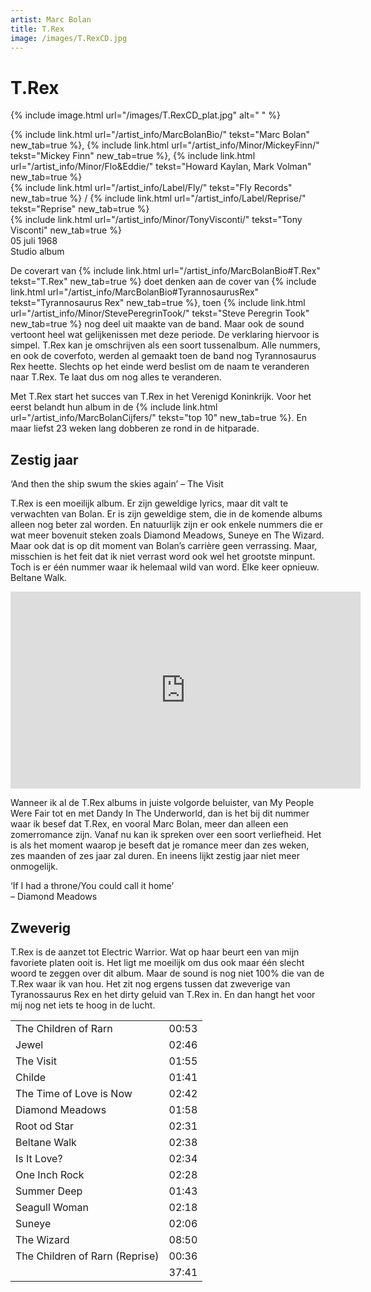 ```yaml
---
artist: Marc Bolan
title: T.Rex
image: /images/T.RexCD.jpg
---
```


# T.Rex

{% include image.html url="/images/T.RexCD_plat.jpg" alt=" " %}

<span class="bio-cd">
{% include link.html url="/artist_info/MarcBolanBio/" tekst="Marc Bolan" new_tab=true %}, {% include link.html url="/artist_info/Minor/MickeyFinn/" tekst="Mickey Finn" new_tab=true %}, {% include link.html url="/artist_info/Minor/Flo&Eddie/" tekst="Howard Kaylan, Mark Volman" new_tab=true %}<br>
{% include link.html url="/artist_info/Label/Fly/" tekst="Fly Records" new_tab=true %} / {% include link.html url="/artist_info/Label/Reprise/" tekst="Reprise" new_tab=true %}<br>
{% include link.html url="/artist_info/Minor/TonyVisconti/" tekst="Tony Visconti" new_tab=true %}<br>
</span>
05 juli 1968<br>Studio album

De <span class="engels">coverart</span> van {% include link.html url="/artist_info/MarcBolanBio#T.Rex" tekst="T.Rex" new_tab=true %} doet denken aan de cover van {% include link.html url="/artist_info/MarcBolanBio#TyrannosaurusRex" tekst="Tyrannosaurus Rex" new_tab=true %}, toen {% include link.html url="/artist_info/Minor/StevePeregrinTook/" tekst="Steve Peregrin Took" new_tab=true %} nog deel uit maakte van de band. Maar ook de <span class="engels">sound</span> vertoont heel wat gelijkenissen met deze periode. De verklaring hiervoor is simpel. <span class="engels">T.Rex</span> kan je omschrijven als een soort tussenalbum. Alle nummers, en ook de coverfoto, werden al gemaakt toen de band nog Tyrannosaurus Rex heette. Slechts op het einde werd beslist om de naam te veranderen naar T.Rex. Te laat dus om nog alles te veranderen. 

Met <span class="engels">T.Rex</span> start het succes van T.Rex in het Verenigd Koninkrijk. Voor het eerst belandt hun album in de {% include link.html url="/artist_info/MarcBolanCijfers/" tekst="top 10" new_tab=true %}. En maar liefst 23 weken lang dobberen ze rond in de hitparade. 

## Zestig jaar

<div class="uitgelicht">‘And then the ship swum the skies again’ – The Visit</div>

<span class="engels">T.Rex</span> is een moeilijk album. Er zijn geweldige <span class="engels">lyrics</span>, maar dit valt te verwachten van Bolan. Er is zijn geweldige stem, die in de komende albums alleen nog beter zal worden. En natuurlijk zijn er ook enkele nummers die er wat meer bovenuit steken zoals <span class="engels">Diamond Meadows</span>, <span class="engels">Suneye</span> en <span class="engels">The Wizard</span>. Maar ook dat is op dit moment van Bolan’s carrière geen verrassing. Maar, misschien is het feit dat ik niet verrast word ook wel het grootste minpunt. Toch is er één nummer waar ik helemaal wild van word. Elke keer opnieuw. <span class="engels">Beltane Walk</span>.


<iframe width="560" height="315" src="https://www.youtube.com/embed/GAsWvd_sj7Q" frameborder="0" allowfullscreen></iframe>

Wanneer ik al de T.Rex albums in juiste volgorde beluister, van <span class="engels">My People Were Fair</span> tot en met <span class="engels">Dandy In The Underworld</span>, dan is het bij dit nummer waar ik besef dat T.Rex, en vooral Marc Bolan, meer dan alleen een zomerromance zijn. Vanaf nu kan ik spreken over een soort verliefheid. Het is als het moment waarop je beseft dat je romance meer dan zes weken, zes maanden of zes jaar zal duren. En ineens lijkt zestig jaar niet meer onmogelijk. 

<div class="uitgelicht">‘If I had a throne/You could call it home’ <br> – Diamond Meadows</div>

## Zweverig

<span class="engels">T.Rex</span> is de aanzet tot <span class="engels">Electric Warrior</span>. Wat op haar beurt een van mijn favoriete platen ooit is. Het ligt me moeilijk om dus ook maar één slecht woord te zeggen over dit album. Maar de <span class="engels">sound</span> is nog niet 100% die van de T.Rex waar ik van hou. Het zit nog ergens tussen dat zweverige van Tyranossaurus Rex en het <span class="engels">dirty</span> geluid van T.Rex in. En dan hangt het voor mij nog net iets te hoog in de lucht. 
<div class="witregel"> </div>

<table>
	<tr>
		<td>The Children of Rarn</td>
		<td>00:53</td>
	</tr>
	<tr>
		<td>Jewel</td>
		<td>02:46</td>
	</tr>
	<tr>
		<td>The Visit</td>
		<td>01:55</td>
	</tr>
	<tr>
		<td>Childe</td>
		<td>01:41</td>
	</tr>
	<tr>
		<td>The Time of Love is Now</td>
		<td>02:42</td>
	</tr>
	<tr>
		<td>Diamond Meadows</td>
		<td>01:58</td>
	</tr>
	<tr>
		<td>Root od Star</td>
		<td>02:31</td>
	</tr>
	<tr>
		<td>Beltane Walk</td>
		<td>02:38</td>
	</tr>
	<tr>
		<td>Is It Love?</td>
		<td>02:34</td>
	</tr>
	<tr>
		<td>One Inch Rock</td>
		<td>02:28</td>
	</tr>
	<tr>
		<td>Summer Deep</td>
		<td>01:43</td>
	</tr>
	<tr>
		<td>Seagull Woman</td>
		<td>02:18</td>
	</tr>
	<tr>
		<td>Suneye</td>
		<td>02:06</td>
	</tr>
	<tr>
		<td>The Wizard</td>
		<td>08:50</td>
	</tr>
	<tr>
		<td>The Children of Rarn (Reprise)</td>
		<td>00:36</td>
	</tr>
	<tr>
		<td> </td>
		<td>37:41</td>
	</tr>
</table>
